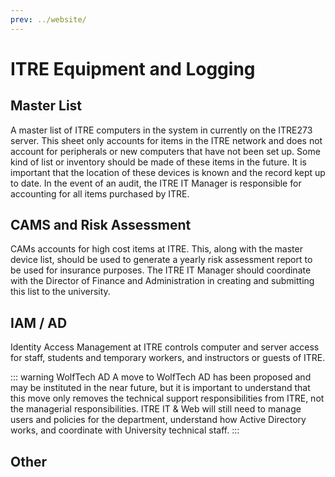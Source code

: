 ```yaml
---
prev: ../website/
---
```


# ITRE Equipment and Logging

## Master List
A master list of ITRE computers in the system in currently on the ITRE273 server. This sheet only accounts for items in the ITRE network and does not account for peripherals or new computers that have not been set up. Some kind of list or inventory should be made of these items in the future. It is important that the location of these devices is known and the record kept up to date. In the event of an audit, the ITRE IT Manager is responsible for accounting for all items purchased by ITRE.

## CAMS and Risk Assessment
CAMs accounts for high cost items at ITRE. This, along with the master device list, should be used to generate a yearly risk assessment report to be used for insurance purposes. The ITRE IT Manager should coordinate with the Director of Finance and Administration in creating and submitting this list to the university.

## IAM / AD
Identity Access Management at ITRE controls computer and server access for staff, students and temporary workers, and instructors or guests of ITRE.

::: warning WolfTech AD
A move to WolfTech AD has been proposed and may be instituted in the near future, but it is important to understand that this move only removes the technical support responsibilities from ITRE, not the managerial responsibilities. ITRE IT & Web will still need to manage users and policies for the department, understand how Active Directory works, and coordinate with University technical staff.
:::

## Other

<Resource name="Conference Camera Documentation" preview="camera" :files="[
  {text:'PDF', link:'Conference\ Camera.pdf'}
]" />

<Resource name="Generic Account Two-Facor Documentation" preview="2factor" :files="[
  {text:'PDF', link:'Generic\ 2Factor.pdf'}
]" />
